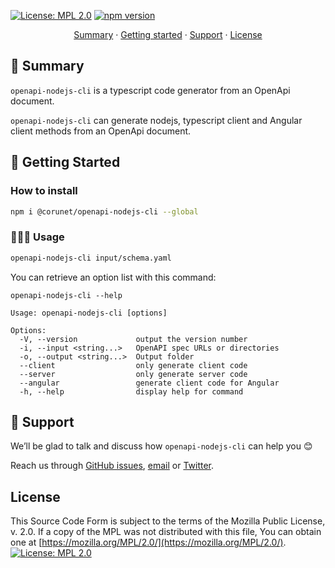 [![License: MPL 2.0](https://img.shields.io/badge/License-MPL%202.0-brightgreen.svg)](https://github.com/corunet/openapi-nodejs-cli/blob/main/LICENSE)
[![npm version](https://badge.fury.io/js/@corunet%2Fopenapi-nodejs-cli.svg)](https://www.npmjs.com/package/@corunet%2Fopenapi-nodejs-cli)


<p align="center">
<a href="#-summary">Summary</a> · 
<a href="#-getting-started">Getting started</a> ·  
<a href="#-support">Support</a> · 
<a href="#license">License</a> 
</p> 


## 📜 Summary
`openapi-nodejs-cli` is a typescript code generator from an OpenApi document. 

`openapi-nodejs-cli` can generate nodejs, typescript client and Angular client methods from an OpenApi document.


## 🚀 Getting Started

### How to install 

```bash
npm i @corunet/openapi-nodejs-cli --global
```

### 🧑🏻‍💻 Usage

```bash
openapi-nodejs-cli input/schema.yaml
```

You can retrieve an option list with this command:
```
openapi-nodejs-cli --help
```

```
Usage: openapi-nodejs-cli [options]

Options:
  -V, --version             output the version number
  -i, --input <string...>   OpenAPI spec URLs or directories
  -o, --output <string...>  Output folder
  --client                  only generate client code
  --server                  only generate server code
  --angular                 generate client code for Angular
  -h, --help                display help for command
```
## 🧰 Support

We’ll be glad to talk and discuss how `openapi-nodejs-cli` can help you 😊

Reach us through [GitHub issues](https://github.com/corunet/openapi-nodejs-cli/issues), [email](mailto:info@corunet.com) or [Twitter](https://twitter.com/corunet).

## License



This Source Code Form is subject to the terms of the Mozilla Public License, v. 2.0. If a copy of the MPL was not distributed with this file, You can obtain one at [https://mozilla.org/MPL/2.0/](https://mozilla.org/MPL/2.0/).
[![License: MPL 2.0](https://img.shields.io/badge/License-MPL%202.0-brightgreen.svg)](https://github.com/corunet/openapi-nodejs-cli/blob/main/LICENSE)
